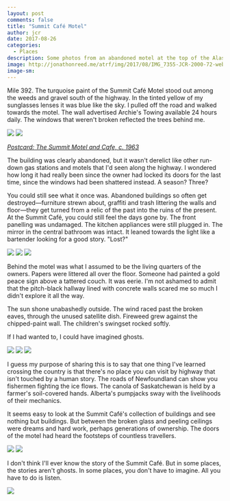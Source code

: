 ```yaml
---
layout: post
comments: false
title: "Summit Café Motel"
author: jcr
date: 2017-08-26
categories:
  - Places
description: Some photos from an abandoned motel at the top of the Alaska Highway.
image: http://jonathonreed.me/atrf/img/2017/08/IMG_7355-JCR-2000-72-web.jpg
image-sm:
---
```


Mile 392. The turquoise paint of the Summit Café Motel stood out among the weeds and gravel south of the highway. In the tinted yellow of my sunglasses lenses it was blue like the sky. I pulled off the road and walked towards the motel. The wall advertised Archie's Towing available 24 hours daily. The windows that weren't broken reflected the trees behind me.

<img src="http://jonathonreed.me/atrf/img/2017/08/IMG_7352-JCR-2000-72-web.jpg">

<img src="http://jonathonreed.me/atrf/img/2017/08/9461182276_8c91fe16ee_o-web.jpg">

<i><a href="https://www.flickr.com/photos/45379817@N08/9461182276/in/photostream/" target="blank">Postcard: The Summit Motel and Cafe, c. 1963</a></i>

The building was clearly abandoned, but it wasn't derelict like other run-down gas stations and motels that I'd seen along the highway. I wondered how long it had really been since the owner had locked its doors for the last time, since the windows had been shattered instead. A season? Three?

You could still see what it once was. Abandoned buildings so often get destroyed—furniture strewn about, graffiti and trash littering the walls and floor—they get turned from a relic of the past into the ruins of the present. At the Summit Café, you could still feel the days gone by. The front panelling was undamaged. The kitchen appliances were still plugged in. The mirror in the central bathroom was intact. It leaned towards the light like a bartender looking for a good story. "Lost?"

<img src="http://jonathonreed.me/atrf/img/2017/08/IMG_7374-JCR-2000-72-web.jpg">

<img src="http://jonathonreed.me/atrf/img/2017/08/IMG_7380-JCR-2000-72-web.jpg">

<img src="http://jonathonreed.me/atrf/img/2017/08/IMG_7401-JCR-2000-72-web.jpg">

Behind the motel was what I assumed to be the living quarters of the owners. Papers were littered all over the floor. Someone had painted a gold peace sign above a tattered couch. It was eerie. I'm not ashamed to admit that the pitch-black hallway lined with concrete walls scared me so much I didn't explore it all the way.

The sun shone unabashedly outside. The wind raced past the broken eaves, through the unused satellite dish. Fireweed grew against the chipped-paint wall. The children's swingset rocked softly.

If I had wanted to, I could have imagined ghosts.

<img src="http://jonathonreed.me/atrf/img/2017/08/IMG_7397-JCR-2000-72-web.jpg">

<img src="http://jonathonreed.me/atrf/img/2017/08/IMG_7400-JCR-2000-72-web.jpg">

<img src="http://jonathonreed.me/atrf/img/2017/08/IMG_7408-JCR-2000-72-web.jpg">

I guess my purpose of sharing this is to say that one thing I've learned crossing the country is that there's no place you can visit by highway that isn't touched by a human story. The roads of Newfoundland can show you fishermen fighting the ice flows. The canola of Saskatchewan is held by a farmer's soil-covered hands. Alberta's pumpjacks sway with the livelihoods of their mechanics.

It seems easy to look at the Summit Café's collection of buildings and see nothing but buildings. But between the broken glass and peeling ceilings were dreams and hard work, perhaps generations of ownership. The doors of the motel had heard the footsteps of countless travellers.

<img src="http://jonathonreed.me/atrf/img/2017/08/IMG_7422-JCR-2000-72-web.jpg">

<img src="http://jonathonreed.me/atrf/img/2017/08/IMG_7419-JCR-2000-72-web.jpg">

I don't think I'll ever know the story of the Summit Café. But in some places, the stories aren't ghosts. In some places, you don't have to imagine. All you have to do is listen.

<img src="http://jonathonreed.me/atrf/img/2017/08/IMG_7465-JCR-2000-72-web.jpg">